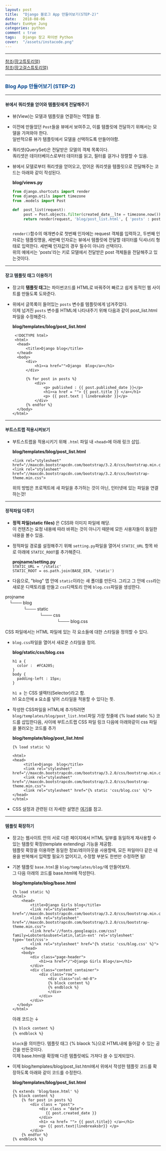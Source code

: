 ```yaml
---
layout: post
title:  "Django 블로그 App 만들어보기(STEP-2)"
date:   2018-08-06
author: EunHye Jung
categories: python
comment : true
tags:	Django 장고 파이썬 Python
cover:  "/assets/instacode.png"
---   
```

    
      
- - -      
   
[참조(장고튜토리얼)](https://docs.djangoproject.com/en/2.0/intro/tutorial02/)   
[참조(장고걸스튜토리얼)](https://tutorial.djangogirls.org/ko/django_start_project/)    
  
- - -    
  
  
###  <font color = "#0E4D92"> Blog App 만들어보기 (STEP-2) </font>    
  
_ _ _   
  
#### <font color="#212930"> 뷰에서 쿼리셋을 얻어와 템플릿에게 전달해주기 </font>    
  
* 뷰(View)는 모델과 템플릿을 연결하는 역할을 함.  
* 이전에 만들었던 `Post`들을 뷰에서 보여주고, 이를 템플릿에 전달하기 위해서는 모델을 가져와야 한다.  
  일반적으류 뷰가 템플릿에서 모델을 선택하도록 만들어야함.   
  
* 쿼리셋(QuerySet)은 전달받은 모델의 객체 목록이다.  
  쿼리셋은 데이터베이스로부터 데이터를 읽고, 필터를 걸거나 정렬할 수 있음.  
  
* 뷰에서 모델로부터 쿼리셋을 얻어오고, 얻어온 쿼리셋을 템플릿으로 전달해주는 코드는 아래와 같이 작성된다.  
   
   <b>blog/views.py </b>
   ```python    
   from django.shortcuts import render  
   from django.utils import timezone
   from .models import Post
   
   def  post_list(request):
        post = Post.objects.filter(created_date__lte = timezone.now()).order_by('create_date') # post는 쿼리셋
        return render(request, 'blog/post_list.html', { 'posts' : posts })
        
   ```  
   
  `render()`함수의 매개변수로 첫번째 인자에는 request 객체를 입력하고, 두번째 인자로는 템플릿명을, 세번째 인자로는 뷰에서 템플릿에 전달할 데이터를 딕셔너리 형태로 입력한다. 세번째 인자값의 경우 필수이 아니라 선택이다.  
  위의 예에서는 'posts'라는 키로 모델에서 전달받은 post 객체들을 전달해주고 있는것이다.  
   
   
- - -
  
#### <font color="#212930"> 장고 템플릿 태그 이용하기 </font>     
  
* 장고의 <b>탬플릿 태그</b>는 파이썬코드를 HTML로 바꿔주어 빠르고 쉽게 동적인 웹 사이트를 만들도록 도와준다.  
* 위에서 글목록이 들어있는 `posts` 변수를 템플릿에게 넘겨주었다.  
  이제 넘겨진 `posts` 변수를 HTML에 나타내주기 위해 다음과 같이 post_list.html 파일을 수정해준다.  
  
  <b>blog/templates/blog/post_list.html</b>   
  ```     
   <!DOCTYPE html>
   <html>
    <head>
        <title>Django blog</title>
    </head>
    <body>
        <div>
            <h1><a href="">Django  Blog</a></h1>
        </div>

        {% for post in posts %}
            <div>
                <p> published : {{ post.published_date }}</p>
                <h1><a href = ""> {{ post.title }} </a></h1>
                <p> {{ post.text | linebreaksbr }}</p>
            </div>
        {% endfor %}
    </body>
  </html>
  ```    
   
   
- - -
  
  
#### <font color="#212930"> 부트스트랩 적용시켜보기 </font>     
   
* 부트스트랩을 적용시키기 위해 `.html` 파일 내 `<head>`에 아래 링크 삽입.  
  
  <b>blog/templates/blog/post_list.html</b>   
  ```       
  <link rel="stylesheet" href="//maxcdn.bootstrapcdn.com/bootstrap/3.2.0/css/bootstrap.min.css">
  <link rel="stylesheet" href="//maxcdn.bootstrapcdn.com/bootstrap/3.2.0/css/bootstrap-theme.min.css">
  ```   
  
  위의 방법은 프로젝트에 새 파일을 추가하는 것이 아닌, 인터넷에 있는 파일을 연결하는것!  
   
   
- - -
  
  
####  <font color="#212930"> 정적파일 다루기 </font>    
  
  * <b> 정적 파일(static files) </b>은 CSS와 이미지 파일에 해당.    
    이 컨텐츠는 요청 내용에 따라 바뀌는 것이 아니기 때문에 모든 사용자들이 동일한 내용을 볼수 있음.  
   
  * 정적파일 경로를 설정해주기 위해 `setting.py`파일을 열어서 `STATIC_URL` 항목 바로 아래에 `STATIC_ROOT`를 추가해준다.  
    
    <b>projname/setting.py</b>  
    `STATIC_URL = '/static'`     
    `STATIC_ROOT = os.path.join(BASE_DIR, 'static')`     

  * 다음으로, "blog" 앱 안에 `static`이라는 새 폴더를 만든다. 그리고 그 안에 `css`라는 새로운 디렉토리를 만들고 `css`디렉토리 안에 `blog.css`파일을 생성한다.   
    
  projname  
    　└─── blog  
      　 　　　└─── static    
      　　　　　　　　└─── css   
      　　　　　　　　　　　　└─── blog.css
  
  CSS 파일에서는 HTML 파일에 있는 각 요소들에 대한 스타일을 정의할 수 있다.  

* `blog.css`파일을 열어서 새로운 스타일을 정의.  
  
  <b>blog/static/css/blog.css</b>    
  ```        
  h1 a {    
  	color :  #FCA205;   
  }     
  body {   
  	padding-left : 15px;    
  }    

  ```         
   
  `h1 a `는 CSS 셀렉터(Selector)라고 함.  
   h1 요소안에 a 요소를 넣어 스타일을 적용할 수 있다는 뜻.  
   
* 작성한 CSS파일을 HTML에 추가하려면 `blog/templates/blog/post_list.html`파일 가장 첫줄에 {% load static %} 코드를 삽입한다음, <head> </head> 사이에 부트스트랩 CSS 파일 링크 다음에 아래와같이 css 파일을 불러오는 코드를 추가  
    
  <b>blog/template/blog/post_list.html</b>   
   ``` 
   {% load static %}
   
   <html>
   <head>
        <title>Django  blog</title>
        <link rel="stylesheet" href="//maxcdn.bootstrapcdn.com/bootstrap/3.2.0/css/bootstrap.min.css">
        <link rel="stylesheet" href="//maxcdn.bootstrapcdn.com/bootstrap/3.2.0/css/bootstrap-theme.min.css">
        <link rel="stylesheet" href="{% static 'css/blog.css' %}">
   </head>
   </html>
   ```   
   
   
* CSS 설정과 관련된 더 자세한 설명은 [여기](https://tutorial.djangogirls.org/ko/css/)를 참고.  
   
   
- - -
  
  
####  <font color="#212930"> 템플릿 확장하기 </font>   
    
* 장고는 웹사이트 안의 서로 다른 페이지에서 HTML 일부를 동일하게 재사용할 수 있는 템플릿 확장(template extending) 기능을 제공함.  
  템플릿 확장을 이용하면 동일한 정보/레이아웃을 사용할때, 모든 파일마다 같은 내용을 반복해서 입력할 필요가 없어지고, 수정할 부분도 한번만 수정하면 됨!   
  
* 기본 템플릿 `base.html`을 `blog/templates/blog/`에 만들어보자.  
  그 다음 아래의 코드를 base.html에 작성한다.  
   
  <b>blog/template/blog/base.html</b>   
  ```   
  {% load static %}
  <html>
      <head>
          <title>Django Girls blog</title>
          <link rel="stylesheet" href="//maxcdn.bootstrapcdn.com/bootstrap/3.2.0/css/bootstrap.min.css">
          <link rel="stylesheet" href="//maxcdn.bootstrapcdn.com/bootstrap/3.2.0/css/bootstrap-theme.min.css">
          <link href='//fonts.googleapis.com/css?family=Lobster&subset=latin,latin-ext' rel='stylesheet' type='text/css'>
          <link rel="stylesheet" href="{% static 'css/blog.css' %}">
      </head>
      <body>
          <div class="page-header">
              <h1><a href="/">Django Girls Blog</a></h1>
          </div>
          <div class="content container">
              <div class="row">
                  <div class="col-md-8">
                  {% block content %}
                  {% endblock %}
                  </div>
              </div>
          </div>
    </body>
  </html>
  ```    
   
   아래 코드는 ↓     
   
   `{% block content %}`  
   `{% endblock %}　　　`  
      
   `block`을 의미한다. 템플릿 태그 {% blaock %}으로 HTML내에 들어갈 수 있는 공간을 만든것이다.  
  이제 base.html을 확장해 다른 템플릿에도 가져다 쓸 수 있게되었다.  
   
   
* 이제 blog/templates/blog/post_list.html에서 위에서 작성한 템플릿 코드를 확장하도록 아래와 같이 코드를 수정한다.  
  
  <b>blog/templates/blog/post_list.html</b>  
  ```   
  {% extends 'blog/base.html' %}
  {% block content %}
  	  {% for post in posts %}
      	  <div class = "post">
              <div class = "date">
                 {{ post.created_date }}
              </div>
              <h1> <a href= ""> {{ post.title}} </a></h1>
              <p> {{ post.text|linebreaksbr}} </p>
          </div>
      {% endfor %}
  {% endblock %}
  ```
  
   
- - -    
　  
　  　  

